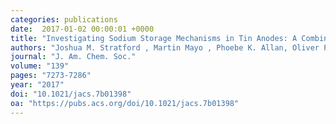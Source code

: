 ```yaml
---
categories: publications
date:  2017-01-02 00:00:01 +0000
title: "Investigating Sodium Storage Mechanisms in Tin Anodes: A Combined Pair Distribution Function Analysis, Density Functional Theory, and Solid-State NMR Approach"
authors: "Joshua M. Stratford , Martin Mayo , Phoebe K. Allan, Oliver Pecher, Olaf J. Borkiewicz, Kamila M. Wiaderek, Karena W. Chapman⊥, Chris J. Pickard, Andrew J. Morris, and Clare P. Grey"
journal: "J. Am. Chem. Soc."
volume: "139"
pages: "7273-7286"
year: "2017"
doi: "10.1021/jacs.7b01398"
oa: "https://pubs.acs.org/doi/10.1021/jacs.7b01398"
---
```

